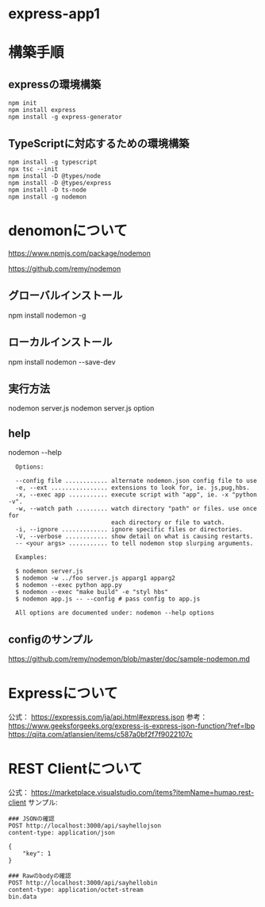 # express-app1

# 構築手順

## expressの環境構築
```
npm init
npm install express
npm install -g express-generator
```

## TypeScriptに対応するための環境構築
```
npm install -g typescript
npx tsc --init
npm install -D @types/node   
npm install -D @types/express
npm install -D ts-node
npm install -g nodemon
```


# denomonについて
https://www.npmjs.com/package/nodemon

https://github.com/remy/nodemon

## グローバルインストール
npm install nodemon -g
## ローカルインストール
npm install nodemon --save-dev
## 実行方法
nodemon server.js 
nodemon server.js option
## help
nodemon --help
```
  Options:

  --config file ............ alternate nodemon.json config file to use
  -e, --ext ................ extensions to look for, ie. js,pug,hbs.
  -x, --exec app ........... execute script with "app", ie. -x "python -v".
  -w, --watch path ......... watch directory "path" or files. use once for
                             each directory or file to watch.
  -i, --ignore ............. ignore specific files or directories.
  -V, --verbose ............ show detail on what is causing restarts.
  -- <your args> ........... to tell nodemon stop slurping arguments.
```

```
  Examples:

  $ nodemon server.js
  $ nodemon -w ../foo server.js apparg1 apparg2
  $ nodemon --exec python app.py
  $ nodemon --exec "make build" -e "styl hbs"
  $ nodemon app.js -- --config # pass config to app.js

  All options are documented under: nodemon --help options
```

## configのサンプル
https://github.com/remy/nodemon/blob/master/doc/sample-nodemon.md


# Expressについて
公式：
  https://expressjs.com/ja/api.html#express.json
参考：
  https://www.geeksforgeeks.org/express-js-express-json-function/?ref=lbp
  https://qiita.com/atlansien/items/c587a0bf2f7f9022107c


# REST Clientについて
公式：
  https://marketplace.visualstudio.com/items?itemName=humao.rest-client
サンプル:
```
### JSONの確認
POST http://localhost:3000/api/sayhellojson
content-type: application/json

{
    "key": 1
}

### Rawのbodyの確認
POST http://localhost:3000/api/sayhellobin
content-type: application/octet-stream
bin.data

```
